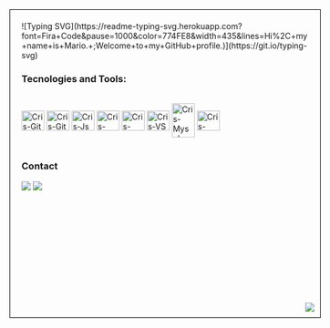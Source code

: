 <!-- Contenedor principal -->
<div style="position: relative; width: 100%; height: 500px; border: 1px solid black; padding: 20px;">
  
  <!-- Texto animado de bienvenida -->
  <div>
    ![Typing SVG](https://readme-typing-svg.herokuapp.com?font=Fira+Code&pause=1000&color=774FE8&width=435&lines=Hi%2C+my+name+is+Mario.+;Welcome+to+my+GitHub+profile.)](https://git.io/typing-svg)
  </div>

  <!-- Tecnologías y herramientas -->
  <h3>Tecnologies and Tools:</h3>
  <div style="display: inline_block"><br>
    <img align="center" alt="Cris-Git" height="35" width="40" src="https://cdn.jsdelivr.net/gh/devicons/devicon@latest/icons/vscode/vscode-original.svg">
    <img align="center" alt="Cris-Git" height="35" width="40" src="https://cdn.jsdelivr.net/gh/devicons/devicon@latest/icons/mysql/mysql-original.svg">
    <img align="center" alt="Cris-Js" height="35" width="40" src="https://cdn.jsdelivr.net/gh/devicons/devicon@latest/icons/python/python-original.svg">
    <img align="center" alt="Cris-PHP" height="35" width="40" src="https://cdn.jsdelivr.net/gh/devicons/devicon@latest/icons/cplusplus/cplusplus-original.svg">
    <img align="center" alt="Cris-PHP" height="35" width="40" src="https://cdn.jsdelivr.net/gh/devicons/devicon@latest/icons/rstudio/rstudio-original.svg">
    <img align="center" alt="Cris-VS" height="35" width="40" src="https://cdn.jsdelivr.net/gh/devicons/devicon@latest/icons/javascript/javascript-original.svg">
    <img align="center" alt= "Cris-Mysql" height="60" width="40" src="https://cdn.jsdelivr.net/gh/devicons/devicon@latest/icons/html5/html5-original.svg">       
    <img align="center" alt="Cris-Csharp" height="35" width="40" src="https://cdn.jsdelivr.net/gh/devicons/devicon@latest/icons/css3/css3-original.svg">
  </div><br>

  <!-- Contacto -->
  <h3>Contact</h3>
  <div> 
    <a href="https://www.linkedin.com/in/mariofengwu/" target="_blank"><img src="https://img.shields.io/badge/-LinkedIn-%230077B5?style=for-the-badge&logo=linkedin&logoColor=white" target="_blank"></a> 
    <a href="mailto:mario.fengw@gmail.com"><img src="https://img.shields.io/badge/-Gmail-%23333?style=for-the-badge&logo=gmail&logoColor=white" target="_blank"></a>
  </div>

  <!-- Sección agregada en la esquina inferior derecha -->
  <div style="position: absolute; bottom: 10px; right: 10px; text-align: center;">
    <img src="https://komarev.com/ghpvc/?username=MarioFengW&color=774FE8&style=for-the-badge" align="center" />
  </div>

</div>
